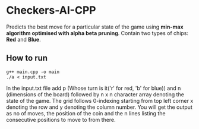 # Checkers-AI-CPP


Predicts the best move for a particular state of the game using **min-max algorithm optimised with alpha beta pruning**. 
Contain two types of chips: **Red** and **Blue**.

## How to run

```
g++ main.cpp -o main
./a < input.txt
```
In the input.txt file add p (Whose turn is it('r' for red, 'b' for blue)) and 
n (dimensions of the board) followed by n x n character array denoting the state of the game.
The grid follows 0-indexing starting from top left corner x denoting the row and y denoting the column number.
You will get the output as no of moves, the position of the coin and the n lines listing the consecutive positions to move to from there.


